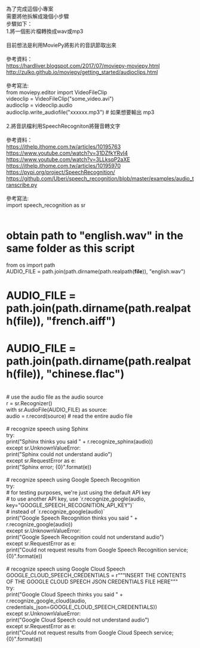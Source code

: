 為了完成這個小專案<br>
需要將他拆解成幾個小步驟<br>
步驟如下：<br>
1.將一個影片檔轉換成wav或mp3<br>
<br>
目前想法是利用MoviePy將影片的音訊節取出來<br>
<br>
參考資料：<br>
https://hardliver.blogspot.com/2017/07/moviepy-moviepy.html<br>
http://zulko.github.io/moviepy/getting_started/audioclips.html<br>
<br>
參考寫法:<br>
from moviepy.editor import VideoFileClip<br>
videoclip = VideoFileClip("some_video.avi")<br>
audioclip = videoclip.audio<br>
audioclip.write_audiofile("xxxxxx.mp3")  # 如果想要輸出 mp3<br>
<br>
2.將音訊檔利用SpeechRecogniton將聲音轉文字<br>
<br>
參考資料：<br>
https://ithelp.ithome.com.tw/articles/10195763<br>
https://www.youtube.com/watch?v=31DZfkYRvI4<br>
https://www.youtube.com/watch?v=3LLksqP2aXE<br>
https://ithelp.ithome.com.tw/articles/10195970<br>
https://pypi.org/project/SpeechRecognition/<br>
https://github.com/Uberi/speech_recognition/blob/master/examples/audio_transcribe.py<br>
<br>
參考寫法:<br>
import speech_recognition as sr<br>
<br>
# obtain path to "english.wav" in the same folder as this script<br>
from os import path<br>
AUDIO_FILE = path.join(path.dirname(path.realpath(__file__)), "english.wav")<br>
# AUDIO_FILE = path.join(path.dirname(path.realpath(__file__)), "french.aiff")<br>
# AUDIO_FILE = path.join(path.dirname(path.realpath(__file__)), "chinese.flac")<br>
<br>
# use the audio file as the audio source<br>
r = sr.Recognizer()<br>
with sr.AudioFile(AUDIO_FILE) as source:<br>
    audio = r.record(source)  # read the entire audio file<br>
<br>
# recognize speech using Sphinx<br>
try:<br>
    print("Sphinx thinks you said " + r.recognize_sphinx(audio))<br>
except sr.UnknownValueError:<br>
    print("Sphinx could not understand audio")<br>
except sr.RequestError as e:<br>
    print("Sphinx error; {0}".format(e))<br>
<br>
# recognize speech using Google Speech Recognition<br>
try:<br>
    # for testing purposes, we're just using the default API key<br>
    # to use another API key, use `r.recognize_google(audio, key="GOOGLE_SPEECH_RECOGNITION_API_KEY")`<br>
    # instead of `r.recognize_google(audio)`<br>
    print("Google Speech Recognition thinks you said " + r.recognize_google(audio))<br>
except sr.UnknownValueError:<br>
    print("Google Speech Recognition could not understand audio")<br>
except sr.RequestError as e:<br>
    print("Could not request results from Google Speech Recognition service; {0}".format(e))<br>
<br>
# recognize speech using Google Cloud Speech<br>
GOOGLE_CLOUD_SPEECH_CREDENTIALS = r"""INSERT THE CONTENTS OF THE GOOGLE CLOUD SPEECH JSON CREDENTIALS FILE HERE"""<br>
try:<br>
    print("Google Cloud Speech thinks you said " + r.recognize_google_cloud(audio, credentials_json=GOOGLE_CLOUD_SPEECH_CREDENTIALS))<br>
except sr.UnknownValueError:<br>
    print("Google Cloud Speech could not understand audio")<br>
except sr.RequestError as e:<br>
    print("Could not request results from Google Cloud Speech service; {0}".format(e))<br>
